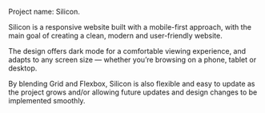 Project name: Silicon.

Silicon is a responsive website built with a mobile-first approach,
with the main goal of creating a clean, modern and user-friendly website.

The design offers dark mode for a comfortable viewing experience, and adapts to any screen size — whether you’re browsing on a phone, tablet or desktop.

By blending Grid and Flexbox, Silicon is also flexible and easy to update as the project grows
and/or allowing future updates and design changes to be implemented smoothly.
